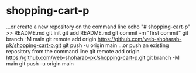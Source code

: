 # shopping-cart-p
…or create a new repository on the command line
echo "# shopping-cart-p" >> README.md
git init
git add README.md
git commit -m "first commit"
git branch -M main
git remote add origin https://github.com/web-shoharab-pk/shopping-cart-p.git
git push -u origin main
…or push an existing repository from the command line
git remote add origin https://github.com/web-shoharab-pk/shopping-cart-p.git
git branch -M main
git push -u origin main